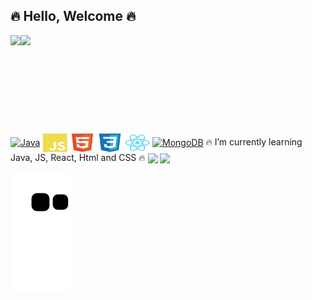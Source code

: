  <h2> 🔥 Hello, Welcome 🔥 </h2>


  <div style="display: flex; flex-direction:row;">
  <a href="https://github.com/Artartur">
  <img height="140em" src="https://github-readme-stats.vercel.app/api?username=Artartur&show_icons=true&theme=tokyonight&include_all_commits=true&count_private=true"/></a>
    <img height="140em" src="https://github-readme-stats.vercel.app/api/top-langs/?username=Artartur&layout=compact&theme=tokyonight"/>  
  </div>
  <div style="display: flex; flex-direction:row;">
    <div style="display: inline_block;"><br>
   <a href="https://www.java.com/pt-BR/download/help/develop.html"><img align="center" alt="Java" height="30" width="40" src="https://cdn.jsdelivr.net/gh/devicons/devicon/icons/java/java-original.svg"></a>
  <a href="https://www.w3schools.com/js/"><img align="center" alt="Javascript" height="30" width="40" src="https://raw.githubusercontent.com/devicons/devicon/master/icons/javascript/javascript-plain.svg"></a>
  <a href="https://www.w3schools.com/html/"><img align="center" alt="HTML" height="30" width="40" src="https://raw.githubusercontent.com/devicons/devicon/master/icons/html5/html5-original.svg"></a>
  <a href="https://www.w3schools.com/css/"><img align="center" alt="CSS" height="30" width="40" src="https://raw.githubusercontent.com/devicons/devicon/master/icons/css3/css3-original.svg"></a>
  <a href="https://pt-br.reactjs.org"><img align="center" alt="React" height="30" width="40" src="https://raw.githubusercontent.com/devicons/devicon/master/icons/react/react-original.svg"></a>
     <a href="https://pt-br.reactjs.org"><img align="center" alt="MongoDB" height="30" width="40" src="[https://raw.githubusercontent.com/devicons/devicon/master/icons/mongo/](https://cdn.icon-icons.com/icons2/2415/PNG/512/mongodb_original_logo_icon_146424.png)"></a>
   <a>🔥 I’m currently learning Java, JS, React, Html and CSS 🔥</a> 
  <a href = "mailto:arturgfsx@gmail.com"><img align="center" src="https://img.icons8.com/color/30/000000/gmail--v1.png" target="_blank"></a>
  <a href="https://www.linkedin.com/in/artur-g-souza/" target="_blank"><img align="center"src="https://img.icons8.com/fluency/30/000000/linkedin.png" target="_blank"/></a>
 </div>
   
</div>
 
 
   ![Snake animation](https://github.com/artartur/artartur/blob/output/github-contribution-grid-snake.svg)
  </div>
